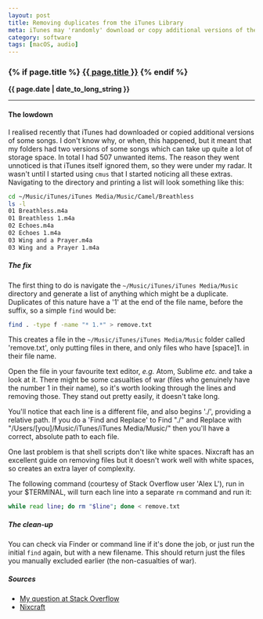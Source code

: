 ```yaml
---
layout: post
title: Removing duplicates from the iTunes Library
meta: iTunes may 'randomly' download or copy additional versions of the same song. These aren't covered by iTunes' built-in function to remove duplicates, so here's another way.
category: software
tags: [macOS, audio]
---
```

<h3 class="page.title">
  {% if page.title %}
      <a href="{{ site.baseurl }}{{ page.url }}">{{ page.title }}</a>
  {% endif %}
</h3>

**{{ page.date | date_to_long_string }}**

___
#### The lowdown
I realised recently that iTunes had downloaded or copied additional versions of some songs.
I don't know why, or when, this happened, but it meant that my folders had two versions of some songs which can take up quite a lot of storage space.
In total I had 507 unwanted items.
The reason they went unnoticed is that iTunes itself ignored them, so they were under my radar.
It wasn't until I started using `cmus` that I started noticing all these extras.
Navigating to the directory and printing a list will look something like this:

```zsh
cd ~/Music/iTunes/iTunes Media/Music/Camel/Breathless
ls -l
01 Breathless.m4a
01 Breathless 1.m4a
02 Echoes.m4a
02 Echoes 1.m4a
03 Wing and a Prayer.m4a
03 Wing and a Prayer 1.m4a
```
##### The fix
The first thing to do is navigate the `~/Music/iTunes/iTunes Media/Music` directory and generate a list of anything which might be a duplicate.
Duplicates of this nature have a '1' at the end of the file name, before the suffix, so a simple `find` would be:
```zsh
find . -type f -name "* 1.*" > remove.txt
```

This creates a file in the `~/Music/iTunes/iTunes Media/Music` folder called 'remove.txt', only putting files in there, and only files who have [space]1. in their file name.

Open the file in your favourite text editor, *e.g.* Atom, Sublime *etc.* and take a look at it.
There might be some casualties of war (files who genuinely have the number 1 in their name), so it's worth looking through the lines and removing those.
They stand out pretty easily, it doesn't take long.

You'll notice that each line is a different file, and also begins './', providing a relative path.
If you do a 'Find and Replace' to Find "./" and Replace with "/Users/[you]/Music/iTunes/iTunes Media/Music/" then you'll have a correct, absolute path to each file.

One last problem is that shell scripts don't like white spaces.
Nixcraft has an excellent guide on removing files but it doesn't work well with white spaces, so creates an extra layer of complexity.

The following command (courtesy of Stack Overflow user 'Alex L'), run in your $TERMINAL, will turn each line into a separate `rm` command and run it:
```zsh
while read line; do rm "$line"; done < remove.txt
```

##### The clean-up
You can check via Finder or command line if it's done the job, or just run the initial `find` again, but with a new filename.
This should return just the files you manually excluded earlier (the non-casualties of war).

##### Sources
* [My question at Stack Overflow](https://stackoverflow.com/questions/42675009/delete-files-from-a-list-in-a-text-file)
* [Nixcraft](https://www.cyberciti.biz/faq/deleting-bulk-files-in-unix-linux-bsd-apple-osx/)
